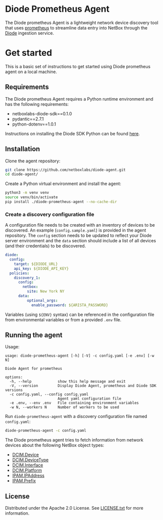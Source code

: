 # Diode Prometheus  Agent

The Diode prometheus Agent is a lightweight network device discovery tool that uses [prometheus](https://github.com/prometheus/prometheus) to streamline data entry into NetBox through the [Diode](https://github.com/netboxlabs/diode) ingestion service.

# Get started

This is a basic set of instructions to get started using Diode prometheus agent on a local machine.

## Requirements

The Diode prometheus Agent requires a Python runtime environment and has the following requirements:
- netboxlabs-diode-sdk==0.1.0
- pydantic==2.7.1
- python-dotenv==1.0.1

Instructions on installing the Diode SDK Python can be found [here](https://github.com/netboxlabs/diode-sdk-python).

## Installation

Clone the agent repository:

```bash
git clone https://github.com/netboxlabs/diode-agent.git
cd diode-agent/
```

Create a Python virtual environment and install the agent:

```bash
python3 -m venv venv
source venv/bin/activate
pip install ./diode-prometheus-agent --no-cache-dir
```

### Create a discovery configuration file

A configuration file needs to be created with an inventory of devices to be discovered. An example (`config.sample.yaml`) is provided in the agent repository. The `config` section needs to be updated to reflect your Diode server environment and the `data` section should include a list of all devices (and their credentials) to be discovered.

```yaml
diode:
  config:
    target: ${DIODE_URL}
    api_key: ${DIODE_API_KEY}
  policies:
    discovery_1:
      config:
        netbox:
          site: New York NY
      data:
          optional_args:
            enable_password: ${ARISTA_PASSWORD}
```

Variables (using `${ENV}` syntax) can be referenced in the configuration file from environmental variables or from a provided `.env` file.


## Running the agent

Usage:

```
usage: diode-prometheus-agent [-h] [-V] -c config.yaml [-e .env] [-w N]

Diode Agent for prometheus

options:
  -h, --help            show this help message and exit
  -V, --version         Display Diode Agent, prometheus and Diode SDK versions
  -c config.yaml, --config config.yaml
                        Agent yaml configuration file
  -e .env, --env .env   File containing environment variables
  -w N, --workers N     Number of workers to be used
```

Run `diode-prometheus-agent` with a discovery configuration file named `config.yaml`:

```bash
diode-prometheus-agent -c config.yaml
```


The Diode prometheus agent tries to fetch information from network devices about the following NetBox object types:

- [DCIM.Device](https://netboxlabs.com/docs/netbox/en/stable/models/dcim/device/)
- [DCIM.DeviceType](https://netboxlabs.com/docs/netbox/en/stable/models/dcim/devicetype/)
- [DCIM.Interface](https://netboxlabs.com/docs/netbox/en/stable/models/dcim/interface/)
- [DCIM.Platform](https://netboxlabs.com/docs/netbox/en/stable/models/dcim/platform/)
- [IPAM.IPAddress](https://netboxlabs.com/docs/netbox/en/stable/models/ipam/ipaddress/)
- [IPAM.Prefix](https://netboxlabs.com/docs/netbox/en/stable/models/ipam/prefix/)

## License

Distributed under the Apache 2.0 License. See [LICENSE.txt](./diode-proto/LICENSE.txt) for more information.
